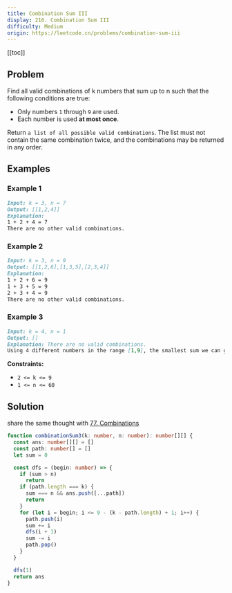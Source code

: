 ```yaml
---
title: Combination Sum III
display: 216. Combination Sum III
difficulty: Medium
origin: https://leetcode.cn/problems/combination-sum-iii
---
```


[[toc]]

## Problem

Find all valid combinations of k numbers that sum up to n such that the following conditions are true:

- Only numbers `1` through `9` are used.
- Each number is used **at most once**.

Return `a list of all possible valid combinations`. The list must not contain the same combination twice, and the combinations may be returned in any order.

## Examples

### Example 1

```md
Input: k = 3, n = 7
Output: [[1,2,4]]
Explanation:
1 + 2 + 4 = 7
There are no other valid combinations.
```

### Example 2

```md
Input: k = 3, n = 9
Output: [[1,2,6],[1,3,5],[2,3,4]]
Explanation:
1 + 2 + 6 = 9
1 + 3 + 5 = 9
2 + 3 + 4 = 9
There are no other valid combinations.
```

### Example 3

```md
Input: k = 4, n = 1
Output: []
Explanation: There are no valid combinations.
Using 4 different numbers in the range [1,9], the smallest sum we can get is 1+2+3+4 = 10 and since 10 > 1, there are no valid combination.
```

**Constraints:**

- `2 <= k <= 9`
- `1 <= n <= 60`

## Solution

share the same thought with [77. Combinations](/algorithms/backtracking/077)

```ts
function combinationSum3(k: number, n: number): number[][] {
  const ans: number[][] = []
  const path: number[] = []
  let sum = 0

  const dfs = (begin: number) => {
    if (sum > n)
      return
    if (path.length === k) {
      sum === n && ans.push([...path])
      return
    }
    for (let i = begin; i <= 9 - (k - path.length) + 1; i++) {
      path.push(i)
      sum += i
      dfs(i + 1)
      sum -= i
      path.pop()
    }
  }

  dfs(1)
  return ans
}
```
